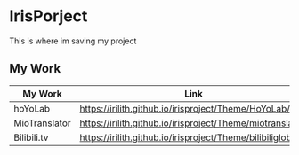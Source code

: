 # IrisPorject
This is where im saving my project

## My Work


| My Work | Link |
| ------ | ------ |
| hoYoLab | https://irilith.github.io/irisproject/Theme/HoYoLab/ |
| MioTranslator | https://irilith.github.io/irisproject/Theme/miotranslator/ |
| Bilibili.tv | https://irilith.github.io/irisproject/Theme/bilibiliglobal/ |
